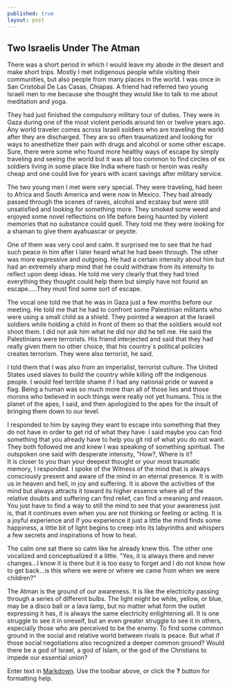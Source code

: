 ```yaml
---
published: true
layout: post
---
```

## Two Israelis Under The Atman


There was a short period in which I would leave my abode in the desert and make short trips.  Mostly I met indigenous people while visiting their communities, but also people from many places in the world.  I was once in San Cristobal De Las Casas, Chiapas.  A friend had referred two young Israeli men to me because she thought they would like to talk to me about meditation and yoga.  

They had just finished the compulsory military tour of duties.  They were in Gaza during one of the most violent periods around ten or twelve years ago.  Any world traveler comes across Israeli soldiers who are traveling the world after they are discharged.  They are so often traumatized and looking for ways to anesthetize their pain with drugs and alcohol or some other escape.  Sure, there were some who found more healthy ways of escape by simply traveling and seeing the world but it was all too common to find circles of ex soldiers living in some place like India where hash or heroin was really cheap and one could live for years with scant savings after military service.  

The two young men I met were very special.  They were traveling, had been to Africa and South America and were now in Mexico.  They had already passed through the scenes of raves, alcohol and ecstasy but were still unsatisfied and looking for something more. They smoked some weed and enjoyed some novel reflections on life before being haunted by violent memories that no substance could quell. They told me they were looking for a shaman to give them ayahuascar or peyote.  

One of them was very cool and calm.  It surprised me to see that he had such peace in him after I later heard what he had been through.  The other was more expressive and outgoing.  He had a certain intensity about him but had an extremely sharp mind that he could withdraw from its intensity to reflect upon deep ideas.  He told me very clearly that they had tried everything they thought could help them but simply have not found an escape.....They must find some sort of escape.

The vocal one told me that he was in Gaza just a few months before our meeting.  He told me that he had to confront some Palestinian militants who were using a small child as a shield.  They pointed a weapon at the Israeli soldiers while holding a child in front of them so that the soldiers would not shoot them.  I did not ask him what he did nor did he tell me.  He said the Palestinians were terrorists.  His friend interjected and said that they had really given them no other choice, that his country´s political policies creates terrorism. They were also terrorist, he said.   

I told them that I was also from an imperialist, terrorist culture.  The United States used slaves to build the country while killing off the indigenous people.  I would feel terrible shame if I had any national pride or waved a flag. Being a human was so much more than all of those lies and those morons who believed in such things were really not yet humans.  This is the planet of the apes, I said, and then apologized to the apes for the insult of bringing them down to our level.  

I responded to him by saying they want to escape into something that they do not have in order to get rid of what they have.  I said maybe you can find something that you already have to help you git rid of what you do not want.  They both followed me and knew I was speaking of something spiritual.  The outspoken one said with desperate intensity, "How?, Where is it?  
It is closer to you than your deepest thought or your most traumatic memory, I responded.  I spoke of the Witness of the mind that is always consciously present and aware of the mind in an eternal presence.  It is with us in heaven and hell, in joy and suffering.  It is above the activities of the mind but always attracts it toward its higher essence where all of the relative doubts and suffering can find relief, can find a meaning and reason.  You just have to find a way to still the mind to see that your awareness just is, that it continues even when you are not thinking or feeling or acting.  It is a joyful experience and if you experience it just a little the mind finds some happiness, a little bit of light begins to creep into its labyrinths and whispers a few secrets and inspirations of how to heal.  

The calm one sat there so calm like he already knew this.  The other one vocalized and conceptualized it a little.  "Yes, it is always there and never changes...I know it is there but it is too easy to forget and I do not know how to get back...is this where we were or where we came from when we were children?"

The Atman is the ground of our awareness.  It is like the electricity passing through a series of different bulbs.  The light might be white, yellow, or blue, may be a disco ball or a lava lamp, but no matter what form the outlet expressing it has, it is always the same electricity enlightening all.  It is one struggle to see it in oneself, but an even greater struggle to see it in others, especially those who are perceived to be the enemy.  To find some common ground in the social and relative world between rivals is peace.  But what if those social negotiations also recognized a deeper common ground?  Would there be a god of Israel, a god of Islam, or the god of the Christians to impede our essential union?

Enter text in [Markdown](http://daringfireball.net/projects/markdown/). Use the toolbar above, or click the **?** button for formatting help.
